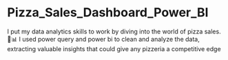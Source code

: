# Pizza_Sales_Dashboard_Power_BI
 I put my data analytics skills to work by diving into the world of pizza sales. 🍕📊 I used power query and power bi to clean and analyze the data, extracting valuable insights that could give any pizzeria a competitive edge

